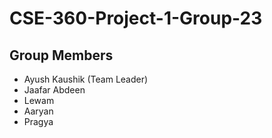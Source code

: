 # CSE-360-Project-1-Group-23

## Group Members
- Ayush Kaushik (Team Leader)
- Jaafar Abdeen
- Lewam
- Aaryan
- Pragya
